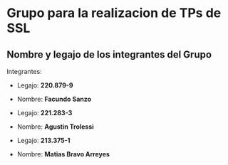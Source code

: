 # Grupo para la realizacion de TPs de SSL

## Nombre y legajo de los integrantes del Grupo

Integrantes:
- Legajo: **220.879-9**
- Nombre: **Facundo Sanzo**

- Legajo: **221.283-3** 
- Nombre: **Agustin Trolessi**

- Legajo: **213.375-1** 
- Nombre: **Matias Bravo Arreyes**

